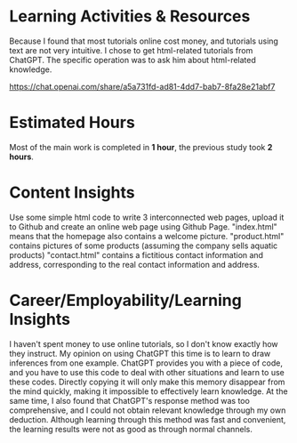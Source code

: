 # Learning Activities & Resources
Because I found that most tutorials online cost money, and tutorials using text are not very intuitive. I chose to get html-related tutorials from ChatGPT. The specific operation was to ask him about html-related knowledge.

https://chat.openai.com/share/a5a731fd-ad81-4dd7-bab7-8fa28e21abf7

# Estimated Hours
Most of the main work is completed in **1 hour**, the previous study took **2 hours**.

# Content Insights
Use some simple html code to write 3 interconnected web pages, upload it to Github and create an online web page using Github Page.
"index.html" means that the homepage also contains a welcome picture.
"product.html" contains pictures of some products (assuming the company sells aquatic products)
"contact.html" contains a fictitious contact information and address, corresponding to the real contact information and address.

# Career/Employability/Learning Insights
I haven't spent money to use online tutorials, so I don't know exactly how they instruct. My opinion on using ChatGPT this time is to learn to draw inferences from one example. ChatGPT provides you with a piece of code, and you have to use this code to deal with other situations and learn to use these codes. Directly copying it will only make this memory disappear from the mind quickly, making it impossible to effectively learn knowledge. At the same time, I also found that ChatGPT's response method was too comprehensive, and I could not obtain relevant knowledge through my own deduction. Although learning through this method was fast and convenient, the learning results were not as good as through normal channels.
